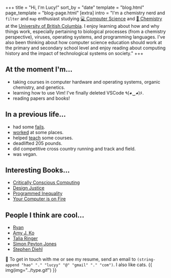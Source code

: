 +++
title = "Hi, I'm Lucy!"
sort_by = "date"
template = "blog.html"
page_template = "blog-page.html"
[extra]
intro = "I'm a chemistry nerd and `filter` and `map` enthusiast studying [💻 Computer Science](https://www.cs.ubc.ca/) and [🧪 Chemistry](https://www.chem.ubc.ca/) at the [University of British Columbia](https://www.ubc.ca/). I enjoy learning about how and why things work, especially pertaining to biological processes (from a chemistry perspective), viruses, operating systems, and programming languages. I've also been thinking about how computer science education should work at the primary and secondary school level and enjoy reading about computing history and the impact of technological systems on society."
+++

<div class="flex-col">
<div>

## At the moment I'm...
- taking courses in computer hardware and operating systems, organic chemistry, and genetics.
- learning how to use Vim! I've finally deleted VSCode	٩(◕‿◕)۶.
- reading papers and books!

</div>

<div>

## In a previous life...
- had some [fails](@/me/fails.md).
- [worked](@/me/experience.md) at some places.
- helped [teach](@me/experience.md) some courses.
- deadlifted 205 pounds.
- did competitive cross country running and track and field.
- was vegan.

</div>
</div>

<div>

## Interesting Books...
- [Critically Conscious Computing](https://criticallyconsciouscomputing.org/)
- [Design Justice](https://design-justice.pubpub.org/)
- [Programmed Inequality](https://mitpress.mit.edu/books/programmed-inequality)
- [Your Computer is on Fire](https://mitpress.mit.edu/books/your-computer-fire)

</div>

<div>

## People I think are cool...
- [Ryan](https://www.ryanmehri.dev/)
- [Amy J. Ko](https://faculty.washington.edu/ajko/)
- [Talia Ringer](https://twitter.com/TaliaRinger)
- [Simon Peyton Jones](https://en.wikipedia.org/wiki/Simon_Peyton_Jones)
- [Stephen Diehl](https://twitter.com/smdiehl) 

</div>

💖 To get in touch with me or see my resume, send an email to `(string-append "hao" "." "lucyy" "@" "gmail" "." "com")`. I also like cats.
{{ img(img="../type.gif") }}




